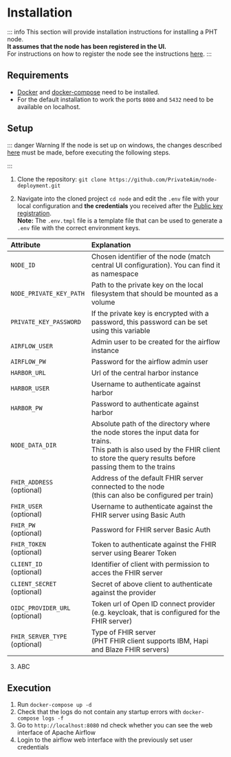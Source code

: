 # Installation

::: info
This section will provide installation instructions for installing a PHT node.<br>**It assumes that the node has
been registered in the UI.**\
For instructions on how to register the node see the instructions [here](../deployment/node-registration).
:::

## Requirements

* [Docker](https://docs.docker.com/get-docker/) and [docker-compose](https://docs.docker.com/compose/install/) need to
  be installed.<br>
* For the default installation to work the ports `8080` and `5432` need to be available on localhost.


## Setup

::: danger Warning
If the node is set up on windows, the changes described [here](./node-troubleshooting.md#node-setup-on-windows) must be made,
before executing the following steps.


:::

1. Clone the repository: ```git clone https://github.com/PrivateAim/node-deployment.git```

2. Navigate into the cloned project `cd node` and edit the `.env` file with your local configuration and 
**the credentials** you received after the 
[Public key registration](./node-registration#public-key-registration).\
**Note:** The `.env.tmpl` file is a template file that can be used to generate a `.env` file with the correct environment
keys.

| Attribute                         | Explanation                                                                                                                                                                                   |
|:----------------------------------|:----------------------------------------------------------------------------------------------------------------------------------------------------------------------------------------------| 
| `NODE_ID`                         | Chosen identifier of the node (match central UI configuration). You can find it as namespace                                                                                               |
| `NODE_PRIVATE_KEY_PATH`           | Path to the private key on the local filesystem that should be mounted as a volume                                                                                                            |
| `PRIVATE_KEY_PASSWORD`            | If the private key is encrypted with a password, this password can be set using this variable                                                                                                 |
| `AIRFLOW_USER`                    | Admin user to be created for the airflow instance                                                                                                                                             |
| `AIRFLOW_PW`                      | Password for the airflow admin user                                                                                                                                                           |
| `HARBOR_URL`                      | Url of the central harbor instance                                                                                                                                                            |
| `HARBOR_USER`                     | Username to authenticate against harbor                                                                                                                                                       |
| `HARBOR_PW`                       | Password to authenticate against harbor                                                                                                                                                       |
| `NODE_DATA_DIR`                   | Absolute path of the directory where the node stores the input data for trains.<br>This path is also used by the FHIR client to store the query results before passing them to the trains  |
| `FHIR_ADDRESS`<br>(optional)      | Address of the default FHIR server connected to the node <br>(this can also be configured per train)                                                                                       |
| `FHIR_USER`<br>(optional)         | Username to authenticate against the FHIR server using Basic Auth                                                                                                                             |
| `FHIR_PW`<br>(optional)           | Password for FHIR server Basic Auth                                                                                                                                                           |
| `FHIR_TOKEN`<br>(optional)        | Token to authenticate against the FHIR server using Bearer Token                                                                                                                              |
| `CLIENT_ID`<br>(optional)         | Identifier of client with permission to acces the FHIR server                                                                                                                                 |
| `CLIENT_SECRET`<br>(optional)     | Secret of above client to authenticate against the provider                                                                                                                                   |
| `OIDC_PROVIDER_URL`<br>(optional) | Token url of Open ID connect provider <br>(e.g. keycloak, that is configured for the FHIR server)                                                                                             |
| `FHIR_SERVER_TYPE`<br>(optional)  | Type of FHIR server <br>(PHT FHIR client supports IBM, Hapi and Blaze FHIR servers)                                                                                                           |

3. ABC

## Execution
1. Run ```docker-compose up -d```
2. Check that the logs do not contain any startup errors with ```docker-compose logs -f```
3. Go to ```http://localhost:8080``` nd check whether you can see the web interface of Apache Airflow
4. Login to the airflow web interface with the previously set user credentials

